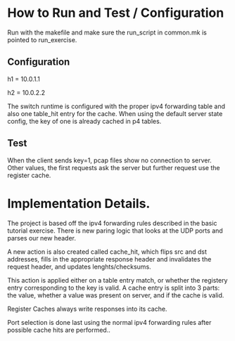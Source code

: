# How to Run and Test / Configuration
Run with the makefile and make sure the run_script in common.mk is pointed to run_exercise.

## Configuration
h1 = 10.0.1.1

h2 = 10.0.2.2

The switch runtime is configured with the proper ipv4 forwarding table and also one table_hit entry for the cache.
When using the default server state config, the key of one is already cached in p4 tables.

## Test
When the client sends key=1, pcap files show no connection to server. 
Other values, the first requests ask the server but further request use the register cache.


# Implementation Details.

The project is based off the ipv4 forwarding rules described in the basic tutorial exercise. There is new paring logic that looks at the UDP ports and parses our new header. 

A new action is also created called cache_hit, which flips src and dst addresses, fills in the appropriate response header and invalidates the request header, and updates lenghts/checksums. 

This action is applied either on a table entry match, or whether the registery entry corresponding to the key is valid. A cache entry is split into 3 parts: the value, whether a value was present on server, and if the cache is valid.

Register Caches always write responses into its cache.

Port selection is done last using the normal ipv4 forwarding rules after possible cache hits are performed..